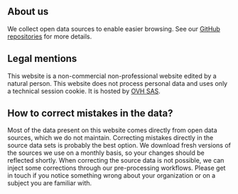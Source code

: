 ## About us

We collect open data sources to enable easier browsing. See our [GitHub repositories](https://github.com/OpenCarbonWatch) for more details.

## Legal mentions

This website is a non-commercial non-professional website edited by a natural person. 
This website does not process personal data and uses only a technical session cookie. 
It is hosted by [OVH SAS](https://www.ovh.com/fr/support/mentions-legales/).

## How to correct mistakes in the data?

Most of the data present on this website comes directly from open data sources, which we do not maintain.
Correcting mistakes directly in the source data sets is probably the best option. We download fresh versions
of the sources we use on a monthly basis, so your changes should be reflected shortly. When correcting the
source data is not possible, we can inject some corrections through our pre-processing workflows. Please
get in touch if you notice something wrong about your organization or on a subject you are familiar with.
